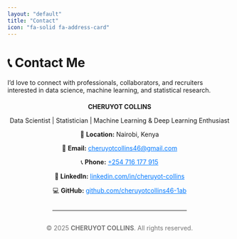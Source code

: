 ```yaml
---
layout: "default"
title: "Contact"
icon: "fa-solid fa-address-card"
---
```


# 📞 Contact Me

I’d love to connect with professionals, collaborators, and recruiters interested in data science, machine learning, and statistical research.

<div align="center" style="margin-top:20px;">
  <p><strong>CHERUYOT COLLINS</strong></p>
  <p>Data Scientist | Statistician | Machine Learning & Deep Learning Enthusiast</p>
  
<p>📍 <strong>Location:</strong> Nairobi, Kenya</p>
<p>📧 <strong>Email:</strong> <a href="mailto:cheruyotcollins46@gmail.com" style="color:#0078ff;">cheruyotcollins46@gmail.com</a></p>
<p>📞 <strong>Phone:</strong> <a href="tel:+254716177915" style="color:#0078ff;">+254 716 177 915</a></p>
<p>🔗 <strong>LinkedIn:</strong> <a href="https://www.linkedin.com/in/cheruyot-collins" target="_blank" style="color:#0078ff;">linkedin.com/in/cheruyot-collins</a></p>
<p>💻 <strong>GitHub:</strong> <a href="https://github.com/cheruyotcollins46-1ab" target="_blank" style="color:#0078ff;">github.com/cheruyotcollins46-1ab</a></p>

 

  <hr style="margin:30px 0; width:60%;">

  <footer style="font-size:14px; color:#777;">
    <p>© 2025 <strong>CHERUYOT COLLINS</strong>. All rights reserved.</p>
  </footer>
</div>
